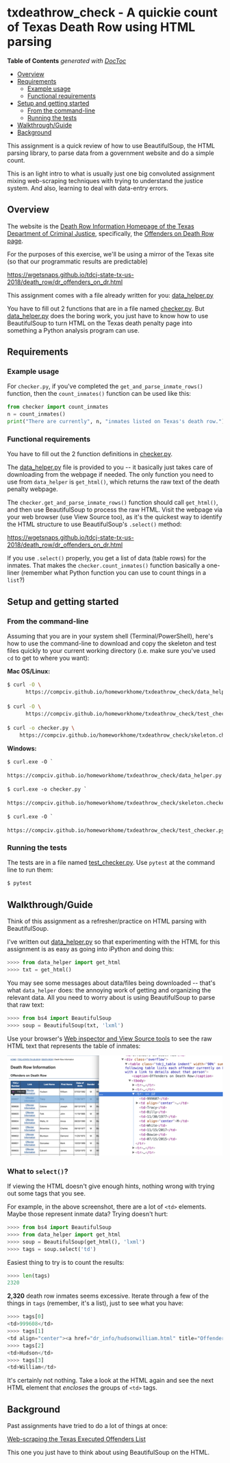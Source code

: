 # txdeathrow_check - A quickie count of Texas Death Row using HTML parsing


<!-- START doctoc generated TOC please keep comment here to allow auto update -->
<!-- DON'T EDIT THIS SECTION, INSTEAD RE-RUN doctoc TO UPDATE -->
**Table of Contents**  *generated with [DocToc](https://github.com/thlorenz/doctoc)*

- [Overview](#overview)
- [Requirements](#requirements)
  - [Example usage](#example-usage)
  - [Functional requirements](#functional-requirements)
- [Setup and getting started](#setup-and-getting-started)
  - [From the command-line](#from-the-command-line)
  - [Running the tests](#running-the-tests)
- [Walkthrough/Guide](#walkthroughguide)
- [Background](#background)

<!-- END doctoc generated TOC please keep comment here to allow auto update -->


This assignment is a quick review of how to use BeautifulSoup, the HTML parsing library, to parse data from a government website and do a simple count. 

This is an light intro to what is usually just one big convoluted assignment mixing web-scraping techniques with trying to understand the justice system. And also, learning to deal with data-entry errors.


## Overview

The website is the [Death Row Information Homepage of the Texas Department of Criminal Justice](https://www.tdcj.state.tx.us/death_row/), specifically, the [Offenders on Death Row page](https://www.tdcj.state.tx.us/death_row/dr_offenders_on_dr.html).

For the purposes of this exercise, we'll be using a mirror of the Texas site (so that our programmatic results are predictable)

https://wgetsnaps.github.io/tdcj-state-tx-us-2018/death_row/dr_offenders_on_dr.html

This assignment comes with a file already written for you: [data_helper.py](data_helper.py)

You have to fill out 2 functions that are in a file named [checker.py](skeleton.checker.py). But [data_helper.py](data_helper.py) does the boring work, you just have to know how to use BeautifulSoup to turn HTML on the Texas death penalty page into something a Python analysis program can use.



## Requirements

### Example usage

For `checker.py`, if you've completed the `get_and_parse_inmate_rows()` function, then the `count_inmates()` function can be used like this:


```py
from checker import count_inmates
n = count_inmates()
print("There are currently", n, "inmates listed on Texas's death row.")
```

### Functional requirements

You have to fill out the 2 function definitions in [checker.py](skeleton.checker.py). 

The [data_helper.py](data_helper.py) file is provided to you -- it basically just takes care of downloading from the webpage if needed. The only function you need to use from `data_helper` is `get_html()`, which returns the raw text of the death penalty webpage.

The `checker.get_and_parse_inmate_rows()` function should call `get_html()`, and then use BeautifulSoup to process the raw HTML. Visit the webpage via your web browser (use View Source too), as it's the quickest way to identify the HTML structure to use BeautifulSoup's `.select()` method:

https://wgetsnaps.github.io/tdcj-state-tx-us-2018/death_row/dr_offenders_on_dr.html

If you use `.select()` properly, you get a list of data (table rows) for the inmates. That makes the `checker.count_inmates()` function basically a one-liner (remember what Python function you can use to count things in a `list`?)



## Setup and getting started

<a name="cli-setup" id="cli-setup"></a>

### From the command-line

Assuming that you are in your system shell (Terminal/PowerShell), here's how to use the command-line to download and copy the skeleton and test files quickly to your current working directory (i.e. make sure you've used `cd` to get to where you want):


**Mac OS/Linux:**

```sh
$ curl -O \
      https://compciv.github.io/homeworkhome/txdeathrow_check/data_helper.py

$ curl -O \
      https://compciv.github.io/homeworkhome/txdeathrow_check/test_checker.py

$ curl -o checker.py \
    https://compciv.github.io/homeworkhome/txdeathrow_check/skeleton.checker.py

```

**Windows:**

```
$ curl.exe -O `
      https://compciv.github.io/homeworkhome/txdeathrow_check/data_helper.py

$ curl.exe -o checker.py `
    https://compciv.github.io/homeworkhome/txdeathrow_check/skeleton.checker.py

$ curl.exe -O `
      https://compciv.github.io/homeworkhome/txdeathrow_check/test_checker.py
```


### Running the tests

The tests are in a file named [test_checker.py](test_checker.py). Use `pytest` at the command line to run them:

```sh
$ pytest
```


## Walkthrough/Guide

Think of this assignment as a refresher/practice on HTML parsing with BeautifulSoup. 

I've written out [data_helper.py](data_helper.py) so that experimenting with the HTML for this assignment is as easy as going into iPython and doing this:

```py
>>>> from data_helper import get_html
>>>> txt = get_html()
```

You may see some messages about data/files being downloaded -- that's what `data_helper` does: the annoying work of getting and organizing the relevant data. All you need to worry about is using BeautifulSoup to parse that raw text:


```py
>>>> from bs4 import BeautifulSoup
>>>> soup = BeautifulSoup(txt, 'lxml')
```

Use your browser's [Web inspector and View Source tools](http://www.compjour.org/tutorials/elements-of-a-webpage/) to see the raw HTML text that represents the table of inmates:

![image screenshot-web-panel-death-row-table-row-html.png](images/screenshot-web-panel-death-row-table-row-html.png)

### What to `select()`?

If viewing the HTML doesn't give enough hints, nothing wrong with trying out some tags that you see. 

For example, in the above screenshot, there are a lot of `<td>` elements. Maybe those represent inmate data? Trying doesn't hurt:

```py
>>>> from bs4 import BeautifulSoup
>>>> from data_helper import get_html
>>>> soup = BeautifulSoup(get_html(), 'lxml')
>>>> tags = soup.select('td')
```

Easiest thing to try is to count the results:

```py
>>>> len(tags)
2320
```

**2,320** death row inmates seems excessive. Iterate through a few of the things in `tags` (remember, it's a list), just to see what you have:

```py
>>>> tags[0]
<td>999608</td>
>>>> tags[1]
<td align="center"><a href="dr_info/hudsonwilliam.html" title="Offender Information for William Hudson">Offender Information</a></td>
>>>> tags[2]
<td>Hudson</td>
>>>> tags[3]
<td>William</td>
```

It's certainly not nothing. Take a look at the HTML again and see the next HTML element that *encloses* the groups of `<td>` tags.



## Background

Past assignments have tried to do a lot of things at once:

[Web-scraping the Texas Executed Offenders List](http://2017.compciv.org/syllabus/assignments/homework/texas-executed-scrape.html)

This one you just have to think about using BeautifulSoup on the HTML.








